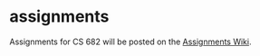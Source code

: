 # assignments
Assignments for CS 682 will be posted on the [Assignments Wiki](https://github.com/CS682-S17/assignments/wiki).
